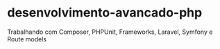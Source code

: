 # desenvolvimento-avancado-php
Trabalhando com Composer, PHPUnit, Frameworks, Laravel, Symfony e Route models
